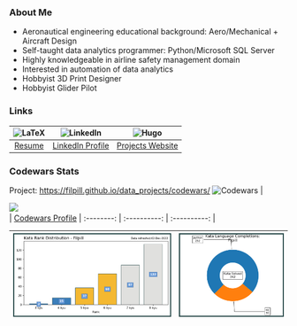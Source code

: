 ### About Me 

- Aeronautical engineering educational background: Aero/Mechanical + Aircraft Design
- Self-taught data analytics programmer: Python/Microsoft SQL Server
- Highly knowledgeable in airline safety management domain
- Interested in automation of data analytics
- Hobbyist 3D Print Designer
- Hobbyist Glider Pilot

### Links

 ![LaTeX](https://img.shields.io/badge/latex-%23008080.svg?style=for-the-badge&logo=latex&logoColor=white)|  ![LinkedIn](https://img.shields.io/badge/linkedin-%230077B5.svg?style=for-the-badge&logo=linkedin&logoColor=white) |  ![Hugo](https://img.shields.io/badge/Hugo-black.svg?style=for-the-badge&logo=Hugo) 
| :--------: | :----------: | :----------: |
 [Resume](https://github.com/Filpill/LaTeX/blob/main/cv/filip-livancic-cv.pdf) | [LinkedIn Profile](https://www.linkedin.com/in/filip-livancic/) |  [Projects Website](https://filpill.github.io/) 
 
 ### Codewars Stats
 Project: https://filpill.github.io/data_projects/codewars/
   ![Codewars](https://img.shields.io/badge/Codewars-B1361E?style=for-the-badge&logo=codewars&logoColor=grey) | <div id="header" align="left"> <img src="https://www.codewars.com/users/Filpill/badges/small" height="28"/> </div> | [Codewars Profile](https://www.codewars.com/users/Filpill/) 
| :--------: | :----------: | :----------: |


<img src="https://raw.githubusercontent.com/Filpill/codewars-stats/main/charts/rank_distribution.png" alt="drawing" width="650"/> | <img src="https://raw.githubusercontent.com/Filpill/codewars-stats/main/charts/language_pie.png" alt="drawing" width="430"/>
| :--------: | :----------: |

